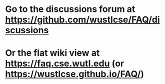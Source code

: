 

# Go to the discussions forum at https://github.com/wustlcse/FAQ/discussions
# Or the flat wiki view at https://faq.cse.wutl.edu (or https://wustlcse.github.io/FAQ/)
